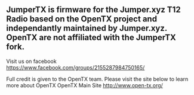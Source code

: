 ## JumperTX is firmware for the Jumper.xyz T12 Radio based on the OpenTX project and independantly maintained by Jumper.xyz. OpenTX are not affiliated with the JumperTX fork.

Visit us on facebook https://www.facebook.com/groups/2155287984750165/

Full credit is given to the OpenTX team. Please visit the site below to learn more about OpenTX
OpenTX Main Site http://www.open-tx.org/
